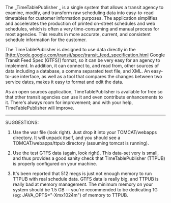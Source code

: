 The _TimeTablePublisher _ is a single system that allows a transit agency to examine, modify, and transform raw scheduling data into easy-to-read timetables for customer information purposes.  The application simplifies and accelerates the production of printed on-street schedules and web schedules, which is often a very time-consuming and manual process for most agencies.  This results in more accurate, current, and consistent schedule information for the customer.


The TimeTablePublisher is designed to use data directly in the [http://code.google.com/transit/spec/transit_feed_specification.html Google Transit Feed Spec (GTFS)] format, so it can be very easy for an agency to implement.  In addition, it can connect to, and read from, other sources of data including a database, a comma separated text file, and XML.  An easy-to-use interface, as well as a tool that compares the changes between two service dates, makes it easy to format and edit the data.


As an open sources application, TimeTablePublisher is available for free so that other transit agencies can use it and even contribute enhancements to it.  There's always room for improvement; and with your help, TimeTablePublisher will improve.


------------
SUGGESTIONS:

1. Use the war file (look right).  Just drop it into your TOMCAT/webapps directory.  It will unpack itself, and you should see a TOMCAT/webapps/ttpub directory (assuming tomcat is running).

2. Use the test GTFS data (again, look right).  This data-set very is small, and thus provides a good sanity check that TimeTablePublisher (TTPUB) is properly configured on your machine.

3. It's been reported that 512 megs is just not enough memory to run TTPUB with real schedule data.  GTFS data is really big, and TTPUB is really bad at memory management.  The minimum memory on your system should be 1.5 GB -- you're recommended to be dedicating 1G (eg: JAVA_OPTS="-Xmx1024m") of memory to TTPUB.
